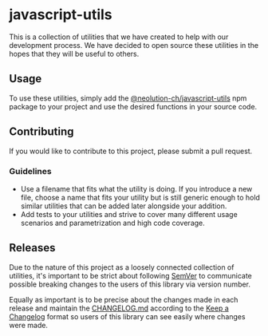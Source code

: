 # javascript-utils

This is a collection of utilities that we have created to help with our development process. We have decided to open source these utilities in the hopes that they will be useful to others.

## Usage
To use these utilities, simply add the [@neolution-ch/javascript-utils](https://www.npmjs.com/package/@neolution-ch/javascript-utils) npm package to your project and use the desired functions in your source code.

## Contributing
If you would like to contribute to this project, please submit a pull request.

### Guidelines

- Use a filename that fits what the utility is doing. If you introduce a new file, choose a name that fits your utility but is still generic enough to hold similar utilities that can be added later alongside your addition.
- Add tests to your utilities and strive to cover many different usage scenarios and parametrization and high code coverage.

## Releases
Due to the nature of this project as a loosely connected collection of utilities, it's important to be strict about following [SemVer](https://semver.org/) to communicate possible breaking changes to the users of this library via version number.

Equally as important is to be precise about the changes made in each release and maintain the [CHANGELOG.md](CHANGELOG.md) according to the [Keep a Changelog](https://keepachangelog.com/en/1.1.0/) format so users of this library can see easily where changes were made.
